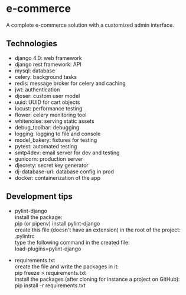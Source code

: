 # e-commerce

A complete e-commerce solution with a customized admin interface.

## Technologies

- django 4.0: web framework
- django rest framework: API
- mysql: database
- celery: background tasks
- redis: message broker for celery and caching
- jwt: authentication
- djoser: custom user model
- uuid: UUID for cart objects
- locust: performance testing
- flower: celery monitoring tool
- whitenoise: serving static assets
- debug_toolbar: debugging
- logging: logging to file and console
- model_bakery: fixtures for testing
- pytest: automated testing
- smtp4dev: email server for dev and testing
- gunicorn: production server
- djecrety: secret key generator
- dj-database-url: database config in prod
- docker: containerization of the app

## Development tips

- pylint-django  
install the package:  
pip (or pipenv) install pylint-django   
create this file (doesn't have an extension) in the root of the project:  
.pylintrc  
type the following command in the created file:  
load-plugins=pylint-django  

- requirements.txt  
create the file and write the packages in it:  
pip freeze > requirements.txt  
install the packages (after cloning for instance a project on GitHub):  
pip install -r requirements.txt  